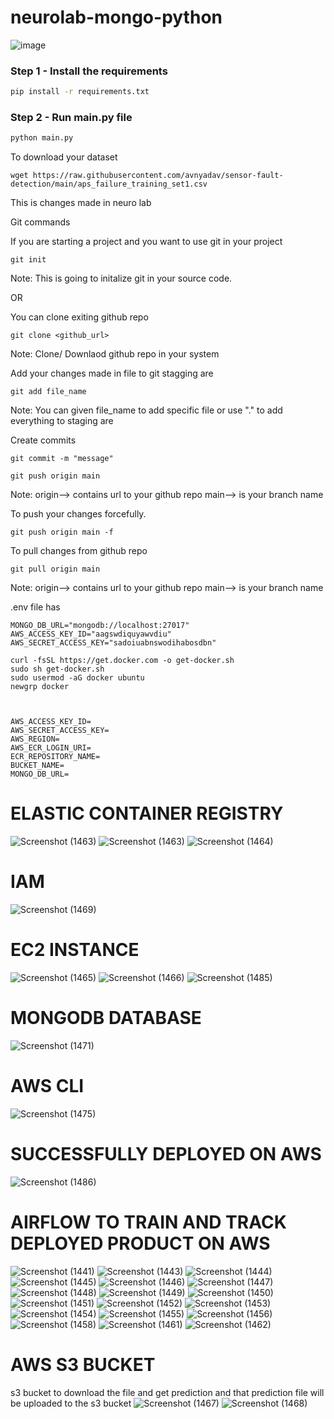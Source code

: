 # neurolab-mongo-python

![image](https://user-images.githubusercontent.com/57321948/196933065-4b16c235-f3b9-4391-9cfe-4affcec87c35.png)

### Step 1 - Install the requirements

```bash
pip install -r requirements.txt
```

### Step 2 - Run main.py file

```bash
python main.py
```

To download your dataset

```
wget https://raw.githubusercontent.com/avnyadav/sensor-fault-detection/main/aps_failure_training_set1.csv
```

This is changes made in neuro lab

Git commands

If you are starting a project and you want to use git in your project
```
git init
```
Note: This is going to initalize git in your source code.


OR

You can clone exiting github repo
```
git clone <github_url>
```
Note: Clone/ Downlaod github  repo in your system


Add your changes made in file to git stagging are
```
git add file_name
```
Note: You can given file_name to add specific file or use "." to add everything to staging are


Create commits
```
git commit -m "message"
```

```
git push origin main
```
Note: origin--> contains url to your github repo
main--> is your branch name 

To push your changes forcefully.
```
git push origin main -f
```


To pull  changes from github repo
```
git pull origin main
```
Note: origin--> contains url to your github repo
main--> is your branch name


.env file has
```
MONGO_DB_URL="mongodb://localhost:27017"
AWS_ACCESS_KEY_ID="aagswdiquyawvdiu"
AWS_SECRET_ACCESS_KEY="sadoiuabnswodihabosdbn"
```

```
curl -fsSL https://get.docker.com -o get-docker.sh
sudo sh get-docker.sh
sudo usermod -aG docker ubuntu
newgrp docker
```


```


AWS_ACCESS_KEY_ID=
AWS_SECRET_ACCESS_KEY=
AWS_REGION=
AWS_ECR_LOGIN_URI=
ECR_REPOSITORY_NAME=
BUCKET_NAME=
MONGO_DB_URL=
```
# ELASTIC CONTAINER REGISTRY
![Screenshot (1463)](https://github.com/ApurvBhusari/Air_pressure_sensor_fault_detection_system/assets/80256026/05bacf0d-3736-4650-83ce-be2f677ddfe2)
![Screenshot (1463)](https://github.com/ApurvBhusari/Air_pressure_sensor_fault_detection_system/assets/80256026/dc3925af-5db3-4246-a044-8b705cf27741)
![Screenshot (1464)](https://github.com/ApurvBhusari/Air_pressure_sensor_fault_detection_system/assets/80256026/91e388b5-436a-4ba7-b269-657a06ac3c89)

# IAM 
![Screenshot (1469)](https://github.com/ApurvBhusari/Air_pressure_sensor_fault_detection_system/assets/80256026/cfff4f3c-2458-4a56-bf05-cfc69db532b1)

# EC2 INSTANCE
![Screenshot (1465)](https://github.com/ApurvBhusari/Air_pressure_sensor_fault_detection_system/assets/80256026/71a49a51-24e8-406a-a68a-a461425921e7)
![Screenshot (1466)](https://github.com/ApurvBhusari/Air_pressure_sensor_fault_detection_system/assets/80256026/6e8df7df-19cf-4fe5-b48e-868a77d91f24)
![Screenshot (1485)](https://github.com/ApurvBhusari/Air_pressure_sensor_fault_detection_system/assets/80256026/cf9529b9-7fc6-4ab1-8c8b-9cfa2799b7a0)

# MONGODB DATABASE 
![Screenshot (1471)](https://github.com/ApurvBhusari/Air_pressure_sensor_fault_detection_system/assets/80256026/bc12202e-f32f-4977-8294-80b544fa2b5f)

# AWS CLI
![Screenshot (1475)](https://github.com/ApurvBhusari/Air_pressure_sensor_fault_detection_system/assets/80256026/37cca203-7c63-4f39-ab85-26b6dce06490)

# SUCCESSFULLY DEPLOYED ON AWS
![Screenshot (1486)](https://github.com/ApurvBhusari/Air_pressure_sensor_fault_detection_system/assets/80256026/592f5102-fcdb-4b94-a840-78a95f35ff26)

# AIRFLOW TO TRAIN  AND TRACK DEPLOYED PRODUCT ON AWS
![Screenshot (1441)](https://github.com/ApurvBhusari/Air_pressure_sensor_fault_detection_system/assets/80256026/4a0ac3c2-fd60-4f0d-a805-10531c45dcde)
![Screenshot (1443)](https://github.com/ApurvBhusari/Air_pressure_sensor_fault_detection_system/assets/80256026/df804333-cf3c-430d-ae4b-5abd7db5f029)
![Screenshot (1444)](https://github.com/ApurvBhusari/Air_pressure_sensor_fault_detection_system/assets/80256026/d4432356-1742-4d85-ae1e-ac6a6fdbb99d)
![Screenshot (1445)](https://github.com/ApurvBhusari/Air_pressure_sensor_fault_detection_system/assets/80256026/8e65ed6d-dca0-4c81-b6f3-d16dfb9c5a70)
![Screenshot (1446)](https://github.com/ApurvBhusari/Air_pressure_sensor_fault_detection_system/assets/80256026/14fd375e-33ee-4aaf-aa3d-edd2db1e2466)
![Screenshot (1447)](https://github.com/ApurvBhusari/Air_pressure_sensor_fault_detection_system/assets/80256026/b092f0a1-5e22-485f-b8ec-66d173a1e694)
![Screenshot (1448)](https://github.com/ApurvBhusari/Air_pressure_sensor_fault_detection_system/assets/80256026/efd39518-2835-4ebb-85fe-0b658bf375c8)
![Screenshot (1449)](https://github.com/ApurvBhusari/Air_pressure_sensor_fault_detection_system/assets/80256026/002e8227-43c1-4745-9fca-7170c68af5ac)
![Screenshot (1450)](https://github.com/ApurvBhusari/Air_pressure_sensor_fault_detection_system/assets/80256026/c4fdf89e-aea4-47d0-98e3-c6fa1ed04a69)
![Screenshot (1451)](https://github.com/ApurvBhusari/Air_pressure_sensor_fault_detection_system/assets/80256026/7bdbee48-1d41-4704-b59d-a70dab59166c)
![Screenshot (1452)](https://github.com/ApurvBhusari/Air_pressure_sensor_fault_detection_system/assets/80256026/f51e0106-c357-4666-b09a-e3f17fe4a06a)
![Screenshot (1453)](https://github.com/ApurvBhusari/Air_pressure_sensor_fault_detection_system/assets/80256026/f28e4aa8-431e-4bde-828e-efb20ddf14e7)
![Screenshot (1454)](https://github.com/ApurvBhusari/Air_pressure_sensor_fault_detection_system/assets/80256026/fa90f01b-5a33-4af2-9f27-e80860e1964a)
![Screenshot (1455)](https://github.com/ApurvBhusari/Air_pressure_sensor_fault_detection_system/assets/80256026/ef83dc50-2d71-488f-85ad-39eaa2aa2810)
![Screenshot (1456)](https://github.com/ApurvBhusari/Air_pressure_sensor_fault_detection_system/assets/80256026/38381412-c3a2-4c02-b21a-264744689401)
![Screenshot (1458)](https://github.com/ApurvBhusari/Air_pressure_sensor_fault_detection_system/assets/80256026/05bd4217-9fe0-420c-9c52-cb8a10387738)
![Screenshot (1461)](https://github.com/ApurvBhusari/Air_pressure_sensor_fault_detection_system/assets/80256026/e19717b9-08c5-4721-90a1-45b4a37c6666)
![Screenshot (1462)](https://github.com/ApurvBhusari/Air_pressure_sensor_fault_detection_system/assets/80256026/28f80bc4-4a89-4a66-aa78-63b972b10afe)

# AWS S3 BUCKET
 s3 bucket to download  the file and get prediction and that prediction file will be uploaded to the s3 bucket 
![Screenshot (1467)](https://github.com/ApurvBhusari/Air_pressure_sensor_fault_detection_system/assets/80256026/3a791108-d684-4c1a-9a80-204496459368)
![Screenshot (1468)](https://github.com/ApurvBhusari/Air_pressure_sensor_fault_detection_system/assets/80256026/fdc24340-b74e-4799-8c8c-1bcabe90fa38)























